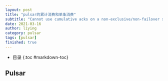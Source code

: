 ```yaml
---
layout: post
title: "pulsar的累计消费和单条消费"
subtitle: "Cannot use cumulative acks on a non-exclusive/non-failover subscription"
date: 2021-03-16
author: liying
category: pulsar
tags: [pulsar]
finished: true
---
```


* 目录
{:toc #markdown-toc}


## Pulsar

